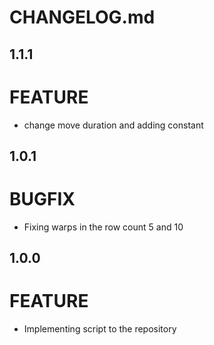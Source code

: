 # CHANGELOG.md

## 1.1.1

# FEATURE
- change move duration and adding constant 
## 1.0.1

# BUGFIX
- Fixing warps in the row count 5 and 10

## 1.0.0

# FEATURE
- Implementing script to the repository
